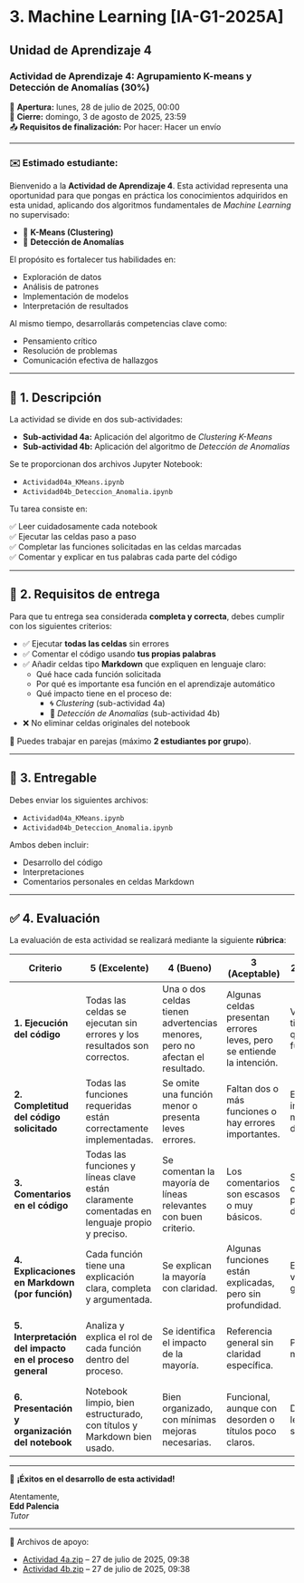# 3. Machine Learning [IA-G1-2025A]  
## Unidad de Aprendizaje 4  
### Actividad de Aprendizaje 4: Agrupamiento K-means y Detección de Anomalías (30%)

📅 **Apertura:** lunes, 28 de julio de 2025, 00:00  
📅 **Cierre:** domingo, 3 de agosto de 2025, 23:59  
📤 **Requisitos de finalización:** Por hacer: Hacer un envío  

---

### ✉️ Estimado estudiante:

Bienvenido a la **Actividad de Aprendizaje 4**. Esta actividad representa una oportunidad para que pongas en práctica los conocimientos adquiridos en esta unidad, aplicando dos algoritmos fundamentales de *Machine Learning* no supervisado:

- 🧠 **K-Means (Clustering)**
- 🚨 **Detección de Anomalías**

El propósito es fortalecer tus habilidades en:

- Exploración de datos  
- Análisis de patrones  
- Implementación de modelos  
- Interpretación de resultados  

Al mismo tiempo, desarrollarás competencias clave como:

- Pensamiento crítico  
- Resolución de problemas  
- Comunicación efectiva de hallazgos  

---

## 📝 1. Descripción

La actividad se divide en dos sub-actividades:

- **Sub-actividad 4a:** Aplicación del algoritmo de *Clustering K-Means*  
- **Sub-actividad 4b:** Aplicación del algoritmo de *Detección de Anomalías*  

Se te proporcionan dos archivos Jupyter Notebook:

- `Actividad04a_KMeans.ipynb`  
- `Actividad04b_Deteccion_Anomalia.ipynb`

Tu tarea consiste en:

✅ Leer cuidadosamente cada notebook  
✅ Ejecutar las celdas paso a paso  
✅ Completar las funciones solicitadas en las celdas marcadas  
✅ Comentar y explicar en tus palabras cada parte del código  

---

## 📌 2. Requisitos de entrega

Para que tu entrega sea considerada **completa y correcta**, debes cumplir con los siguientes criterios:

- ✅ Ejecutar **todas las celdas** sin errores  
- ✅ Comentar el código usando **tus propias palabras**  
- ✅ Añadir celdas tipo **Markdown** que expliquen en lenguaje claro:
  - Qué hace cada función solicitada  
  - Por qué es importante esa función en el aprendizaje automático  
  - Qué impacto tiene en el proceso de:
    - 🌀 *Clustering* (sub-actividad 4a)
    - 🚨 *Detección de Anomalías* (sub-actividad 4b)  
- ❌ No eliminar celdas originales del notebook  

👥 Puedes trabajar en parejas (máximo **2 estudiantes por grupo**).

---

## 📂 3. Entregable

Debes enviar los siguientes archivos:

- `Actividad04a_KMeans.ipynb`  
- `Actividad04b_Deteccion_Anomalia.ipynb`

Ambos deben incluir:

- Desarrollo del código  
- Interpretaciones  
- Comentarios personales en celdas Markdown  

---

## ✅ 4. Evaluación

La evaluación de esta actividad se realizará mediante la siguiente **rúbrica**:

| Criterio | 5 (Excelente) | 4 (Bueno) | 3 (Aceptable) | 2 (Insuficiente) | 1 (Deficiente) |
|---------|----------------|-----------|---------------|------------------|----------------|
| **1. Ejecución del código** | Todas las celdas se ejecutan sin errores y los resultados son correctos. | Una o dos celdas tienen advertencias menores, pero no afectan el resultado. | Algunas celdas presentan errores leves, pero se entiende la intención. | Varias celdas tienen errores que afectan el funcionamiento. | La mayoría del código no se ejecuta o tiene errores graves. |
| **2. Completitud del código solicitado** | Todas las funciones requeridas están correctamente implementadas. | Se omite una función menor o presenta leves errores. | Faltan dos o más funciones o hay errores importantes. | El código está incompleto o muy poco desarrollado. | No se implementó el código solicitado. |
| **3. Comentarios en el código** | Todas las funciones y líneas clave están claramente comentadas en lenguaje propio y preciso. | Se comentan la mayoría de líneas relevantes con buen criterio. | Los comentarios son escasos o muy básicos. | Solo se comenta una parte mínima del código. | No hay comentarios o son irrelevantes. |
| **4. Explicaciones en Markdown (por función)** | Cada función tiene una explicación clara, completa y argumentada. | Se explican la mayoría con claridad. | Algunas funciones están explicadas, pero sin profundidad. | Explicaciones vagas o genéricas. | No se incluyen explicaciones. |
| **5. Interpretación del impacto en el proceso general** | Analiza y explica el rol de cada función dentro del proceso. | Se identifica el impacto de la mayoría. | Referencia general sin claridad específica. | Poco o nada mencionado. | No se menciona el impacto ni se conecta con el objetivo del algoritmo. |
| **6. Presentación y organización del notebook** | Notebook limpio, bien estructurado, con títulos y Markdown bien usado. | Bien organizado, con mínimas mejoras necesarias. | Funcional, aunque con desorden o títulos poco claros. | Dificulta la lectura o seguimiento. | Desordenado o con elementos fuera de lugar. |

---

🎯 **¡Éxitos en el desarrollo de esta actividad!**

Atentamente,  
**Edd Palencia**  
*Tutor*

---

📎 Archivos de apoyo:

- [Actividad 4a.zip](Actividad%204a.zip) – 27 de julio de 2025, 09:38  
- [Actividad 4b.zip](Actividad%204b.zip) – 27 de julio de 2025, 09:38  
